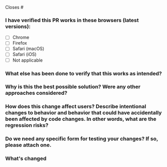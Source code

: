 Closes #

### I have verified this PR works in these browsers (latest versions):

- [ ] Chrome
- [ ] Firefox
- [ ] Safari (macOS)
- [ ] Safari (iOS)
- [ ] Not applicable

### What else has been done to verify that this works as intended?

### Why is this the best possible solution? Were any other approaches considered?

### How does this change affect users? Describe intentional changes to behavior and behavior that could have accidentally been affected by code changes. In other words, what are the regression risks?

### Do we need any specific form for testing your changes? If so, please attach one.

### What's changed
